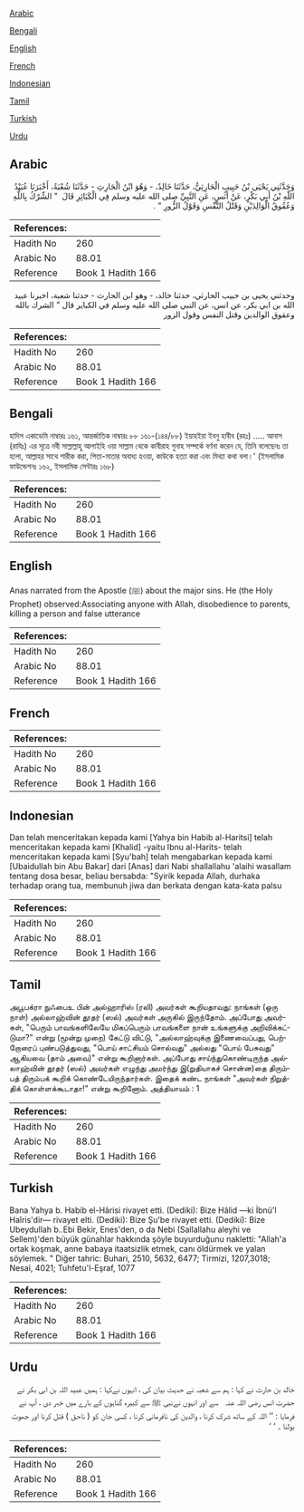 [Arabic](#arabic)

[Bengali](#bengali)

[English](#english)

[French](#french)

[Indonesian](#indonesian)

[Tamil](#tamil)

[Turkish](#turkish)

[Urdu](#urdu)

## Arabic


<div dir="rtl" lang="ar" style={{fontSize:'larger',backgroundColor:'#f8f9fa',padding:20}}>
وَحَدَّثَنِي يَحْيَى بْنُ حَبِيبٍ الْحَارِثِيُّ، حَدَّثَنَا خَالِدٌ، - وَهُوَ ابْنُ الْحَارِثِ - حَدَّثَنَا شُعْبَةُ، أَخْبَرَنَا عُبَيْدُ اللَّهِ بْنُ أَبِي بَكْرٍ، عَنْ أَنَسٍ، عَنِ النَّبِيِّ صلى الله عليه وسلم فِي الْكَبَائِرِ قَالَ ‏ "‏ الشِّرْكُ بِاللَّهِ وَعُقُوقُ الْوَالِدَيْنِ وَقَتْلُ النَّفْسِ وَقَوْلُ الزُّورِ ‏"‏ ‏.‏
</div>
<div style={{backgroundColor:'#f8f9fa',padding:20, marginBottom: 10}}><table> <thead> <tr> <th>References:</th> <th></th> </tr> </thead> <tbody><tr><td>Hadith No</td><td>260</td></tr><tr><td>Arabic No</td><td>88.01</td></tr><tr><td>Reference</td><td>Book 1 Hadith 166</td></tr></tbody></table></div>


<div dir="rtl" lang="ar" style={{fontSize:'larger',backgroundColor:'#f8f9fa',padding:20}}>
وحدثني يحيى بن حبيب الحارثي، حدثنا خالد، - وهو ابن الحارث - حدثنا شعبة، اخبرنا عبيد الله بن ابي بكر، عن انس، عن النبي صلى الله عليه وسلم في الكباير قال " الشرك بالله وعقوق الوالدين وقتل النفس وقول الزور
</div>
<div style={{backgroundColor:'#f8f9fa',padding:20, marginBottom: 10}}><table> <thead> <tr> <th>References:</th> <th></th> </tr> </thead> <tbody><tr><td>Hadith No</td><td>260</td></tr><tr><td>Arabic No</td><td>88.01</td></tr><tr><td>Reference</td><td>Book 1 Hadith 166</td></tr></tbody></table></div>

## Bengali


<div dir="ltr" lang="bn" style={{fontSize:'larger',backgroundColor:'#f8f9fa',padding:20}}>
হাদিস একাডেমি নাম্বারঃ ১৬১, আন্তর্জাতিক নাম্বারঃ ৮৮ ১৬১-(১৪৪/৮৮) ইয়াহইয়া ইবনু হাবীব (রহঃ) ..... আনাস (রাযিঃ) এর সূত্রে নবী সাল্লাল্লাহু আলাইহি ওয়া সাল্লাম থেকে কাবীরাহ গুনাহ সম্পর্কে বর্ণনা করেন যে, তিনি বলেছেনঃ তা হলো, আল্লাহর সাথে শারীক করা, পিতা-মাতার অবাধ্য হওয়া, কাউকে হত্যা করা এবং মিথ্যা কথা বলা।' (ইসলামিক ফাউন্ডেশনঃ ১৬২, ইসলামিক সেন্টারঃ ১৬৮)
</div>
<div style={{backgroundColor:'#f8f9fa',padding:20, marginBottom: 10}}><table> <thead> <tr> <th>References:</th> <th></th> </tr> </thead> <tbody><tr><td>Hadith No</td><td>260</td></tr><tr><td>Arabic No</td><td>88.01</td></tr><tr><td>Reference</td><td>Book 1 Hadith 166</td></tr></tbody></table></div>

## English


<div dir="ltr" lang="en" style={{fontSize:'larger',backgroundColor:'#f8f9fa',padding:20}}>
Anas narrated from the Apostle (ﷺ) about the major sins. He (the Holy Prophet) observed:Associating anyone with Allah, disobedience to parents, killing a person and false utterance
</div>
<div style={{backgroundColor:'#f8f9fa',padding:20, marginBottom: 10}}><table> <thead> <tr> <th>References:</th> <th></th> </tr> </thead> <tbody><tr><td>Hadith No</td><td>260</td></tr><tr><td>Arabic No</td><td>88.01</td></tr><tr><td>Reference</td><td>Book 1 Hadith 166</td></tr></tbody></table></div>

## French


<div dir="ltr" lang="fr" style={{fontSize:'larger',backgroundColor:'#f8f9fa',padding:20}}>

</div>
<div style={{backgroundColor:'#f8f9fa',padding:20, marginBottom: 10}}><table> <thead> <tr> <th>References:</th> <th></th> </tr> </thead> <tbody><tr><td>Hadith No</td><td>260</td></tr><tr><td>Arabic No</td><td>88.01</td></tr><tr><td>Reference</td><td>Book 1 Hadith 166</td></tr></tbody></table></div>

## Indonesian


<div dir="ltr" lang="id" style={{fontSize:'larger',backgroundColor:'#f8f9fa',padding:20}}>
Dan telah menceritakan kepada kami [Yahya bin Habib al-Haritsi] telah menceritakan kepada kami [Khalid] -yaitu Ibnu al-Harits- telah menceritakan kepada kami [Syu'bah] telah mengabarkan kepada kami [Ubaidullah bin Abu Bakar] dari [Anas] dari Nabi shallallahu 'alaihi wasallam tentang dosa besar, beliau bersabda: "Syirik kepada Allah, durhaka terhadap orang tua, membunuh jiwa dan berkata dengan kata-kata palsu
</div>
<div style={{backgroundColor:'#f8f9fa',padding:20, marginBottom: 10}}><table> <thead> <tr> <th>References:</th> <th></th> </tr> </thead> <tbody><tr><td>Hadith No</td><td>260</td></tr><tr><td>Arabic No</td><td>88.01</td></tr><tr><td>Reference</td><td>Book 1 Hadith 166</td></tr></tbody></table></div>

## Tamil


<div dir="ltr" lang="ta" style={{fontSize:'larger',backgroundColor:'#f8f9fa',padding:20}}>
அபூபக்ரா நுஃபைஉ பின் அல்ஹாரிஸ் (ரலி) அவர்கள் கூறியதாவது: நாங்கள் (ஒரு நாள்) அல்லாஹ்வின் தூதர் (ஸல்) அவர்கள் அருகில் இருந்தோம். அப்போது அவர்கள், "பெரும் பாவங்களிலேயே மிகப்பெரும் பாவங்களை நான் உங்களுக்கு அறிவிக்கட்டுமா?" என்று (மூன்று முறை) கேட்டு விட்டு, "அல்லாஹ்வுக்கு இணைவைப்பது, பெற்றோரைப் புண்படுத்துவது, "பொய் சாட்சியம் சொல்வது" அல்லது "பொய் பேசுவது" ஆகியவை (தாம் அவை)" என்று கூறினார்கள். அப்போது சாய்ந்துகொண்டிருந்த அல்லாஹ்வின் தூதர் (ஸல்) அவர்கள் எழுந்து அமர்ந்து இ(றுதியாகச் சொன்ன)தை திரும்பத் திரும்பக் கூறிக் கொண்டேயிருந்தார்கள். இதைக் கண்ட நாங்கள் "அவர்கள் நிறுத்திக் கொள்ளக்கூடாதா!" என்று கூறினோம். அத்தியாயம் : 1
</div>
<div style={{backgroundColor:'#f8f9fa',padding:20, marginBottom: 10}}><table> <thead> <tr> <th>References:</th> <th></th> </tr> </thead> <tbody><tr><td>Hadith No</td><td>260</td></tr><tr><td>Arabic No</td><td>88.01</td></tr><tr><td>Reference</td><td>Book 1 Hadith 166</td></tr></tbody></table></div>

## Turkish


<div dir="ltr" lang="tr" style={{fontSize:'larger',backgroundColor:'#f8f9fa',padding:20}}>
Bana Yahya b. Habib el-Hârisi rivayet etti. (Dediki): Bize Hâlid —ki İbnü'l Haîris'dir— rivayet elti. (Dediki): Bize Şu'be rivayet etti. (Dediki): Bize Ubeydullah b..Ebi Bekir, Enes'den, o da Nebi (Sallallahu aleyhi ve Sellem)'den büyük günahlar hakkında şöyle buyurduğunu nakletti: "Allah'a ortak koşmak, anne babaya itaatsizlik etmek, canı öldürmek ve yalan söylemek. " Diğer tahric: Buhari, 2510, 5632, 6477; Tirmizi, 1207,3018; Nesai, 4021; Tuhfetu'l-Eşraf, 1077
</div>
<div style={{backgroundColor:'#f8f9fa',padding:20, marginBottom: 10}}><table> <thead> <tr> <th>References:</th> <th></th> </tr> </thead> <tbody><tr><td>Hadith No</td><td>260</td></tr><tr><td>Arabic No</td><td>88.01</td></tr><tr><td>Reference</td><td>Book 1 Hadith 166</td></tr></tbody></table></div>

## Urdu


<div dir="rtl" lang="ur" style={{fontSize:'larger',backgroundColor:'#f8f9fa',padding:20}}>
خالد بن حارث نے کہا : ہم سے شعبہ نے حدیث بیان کی ، انہوں نےکہا : ہمیں عبید اللہ بن ابی بکر نے حضرت انس ‌رضی ‌اللہ ‌عنہ ‌ ‌ سے اور انہوں نےنبی ﷺ سے کبیرہ گناہوں کے بارے میں خبر دی ، آپ نے فرمایا : ’’ اللہ کے ساتھ شرک کرنا ، والدین کی نافرمانی کرنا ، کسی جان کو ( ناحق ) قتل کرنا اور جھوٹ بولنا ۔ ‘ ‘
</div>
<div style={{backgroundColor:'#f8f9fa',padding:20, marginBottom: 10}}><table> <thead> <tr> <th>References:</th> <th></th> </tr> </thead> <tbody><tr><td>Hadith No</td><td>260</td></tr><tr><td>Arabic No</td><td>88.01</td></tr><tr><td>Reference</td><td>Book 1 Hadith 166</td></tr></tbody></table></div>